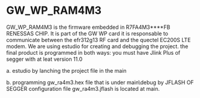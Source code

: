 # GW_WP_RAM4M3
GW_WP_RAM4M3 is the firmware embedded in R7FA4M3****FB RENESSAS CHIP. It is part of the GW WP card it is responsable to communicate between the efr312g13 RF card and the quectel EC200S LTE modem.
We are using estudio for creating and debugging the project. the final product is programmed in both ways:
you must have Jlink Plus of segger with at leat version 11.0

a. estudio by lanching the project file in the main

b. programming gw_ra4m3.hex file that is under main\debug by JFLASH OF SEGGER configuration file gw_ra4m3.jflash is located at main.


